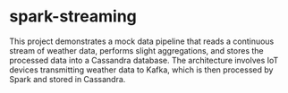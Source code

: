 # spark-streaming
This project demonstrates a mock data pipeline that reads a continuous stream of weather data, performs slight aggregations, and stores the processed data into a Cassandra database. The architecture involves IoT devices transmitting weather data to Kafka, which is then processed by Spark and stored in Cassandra.

